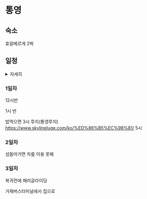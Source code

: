 # 통영

## 숙소
휴알베르게 2박



## 일정
<details>
    <summary>자세히</summary>
    <div markdown="1">
    1. 차를 3일 빌린다.
        - 쏘카 : 통영 3일 빌리면 `26만원` 정도 부름서비스 불가
    2. 차를 안빌린다.
        - `통영버스터미널에서 - 휴알베르게` 택시비 : 12,350 / 버스 :40분 배차간격이 적음 하루 4회
        - `휴알베르게 - 루지`  약 1km 걸어가도됨
        - `휴알베르게 - 통영항 여객선 터미널`  2.8km / 택시비 : 4500
        - `휴알베르게 - 고현버스터미널` 28km / 택시비 : 38,090 / 버스비 : 미제공 `통영고등학교` 에서 `100번,143`번 `신촌`에 내려서 `40번, 40-2번` 한라프라자에 내림 도보 500m
        - `고현버스터미널 - 서울 남부 터미널`
            - 15:25	/ 15:30	/ 17:55	/ 18:00	/ 21:35	
    </div>

</details>



### 1일차
12시반 

1시 반

밥먹으면 
3시
루지(통영루지)   https://www.skylineluge.com/ko/%ED%86%B5%EC%98%81/
5시


### 2일차

섬들어가면 차를 이용 못해


### 3일차
복귀전에 패러글라이딩

거제버스터미널에서 집으로

